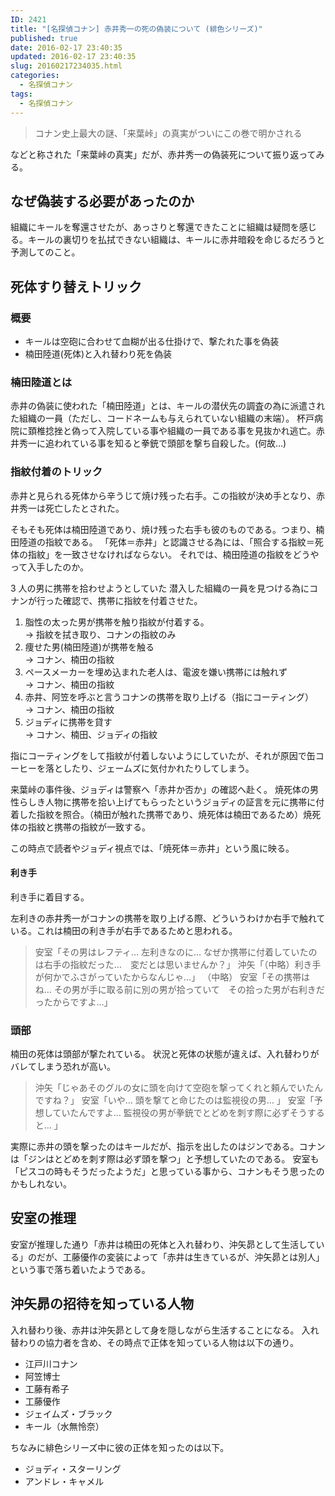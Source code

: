 ```yaml
---
ID: 2421
title: "[名探偵コナン] 赤井秀一の死の偽装について (緋色シリーズ)"
published: true
date: 2016-02-17 23:40:35
updated: 2016-02-17 23:40:35
slug: 20160217234035.html
categories:
  - 名探偵コナン
tags:
  - 名探偵コナン
---
```


<blockquote>コナン史上最大の謎、「来葉峠」の真実がついにこの巻で明かされる</blockquote>
などと称された「来葉峠の真実」だが、赤井秀一の偽装死について振り返ってみる。
<!--more-->

<h2>なぜ偽装する必要があったのか</h2>
組織にキールを奪還させたが、あっさりと奪還できたことに組織は疑問を感じる。キールの裏切りを払拭できない組織は、キールに赤井暗殺を命じるだろうと予測してのこと。

<h2>死体すり替えトリック</h2>
<h3>概要</h3>
<ul>
  <li>キールは空砲に合わせて血糊が出る仕掛けで、撃たれた事を偽装</li>
  <li>楠田陸道(死体)と入れ替わり死を偽装</li>
</ul>

<h3>楠田陸道とは</h3>
赤井の偽装に使われた「楠田陸道」とは、キールの潜伏先の調査の為に派遣された組織の一員（ただし、コードネームも与えられていない組織の末端）。
杯戸病院に頚椎捻挫と偽って入院している事や組織の一員である事を見抜かれ逃亡。赤井秀一に追われている事を知ると拳銃で頭部を撃ち自殺した。(何故…)

<h3>指紋付着のトリック</h3>
赤井と見られる死体から辛うじて焼け残った右手。この指紋が決め手となり、赤井秀一は死亡したとされた。

そもそも死体は楠田陸道であり、焼け残った右手も彼のものである。つまり、楠田陸道の指紋である。
「死体＝赤井」と認識させる為には、「照合する指紋＝死体の指紋」を一致させなければならない。
それでは、楠田陸道の指紋をどうやって入手したのか。

3 人の男に携帯を拾わせようとしていた
潜入した組織の一員を見つける為にコナンが行った確認で、携帯に指紋を付着させた。

<ol start="1">
  <li>脂性の太った男が携帯を触り指紋が付着する。<br>→ 指紋を拭き取り、コナンの指紋のみ</li>
  <li>痩せた男(楠田陸道)が携帯を触る<br>→ コナン、楠田の指紋</li>
  <li>ペースメーカーを埋め込まれた老人は、電波を嫌い携帯には触れず<br>→ コナン、楠田の指紋</li>
  <li>赤井、阿笠を呼ぶと言うコナンの携帯を取り上げる（指にコーティング）<br>→ コナン、楠田の指紋</li>
  <li>ジョディに携帯を貸す<br>→ コナン、楠田、ジョディの指紋</li>
</ol>

指にコーティングをして指紋が付着しないようにしていたが、それが原因で缶コーヒーを落としたり、ジェームズに気付かれたりしてしまう。

来葉峠の事件後、ジョディは警察へ「赤井か否か」の確認へ赴く。
焼死体の男性らしき人物に携帯を拾い上げてもらったというジョディの証言を元に携帯に付着した指紋を照合。（楠田が触れた携帯であり、焼死体は楠田であるため）焼死体の指紋と携帯の指紋が一致する。

この時点で読者やジョディ視点では、「焼死体＝赤井」という風に映る。

<h4>利き手</h4>
利き手に着目する。

左利きの赤井秀一がコナンの携帯を取り上げる際、どういうわけか右手で触れている。これは楠田の利き手が右手であるためと思われる。

<blockquote>安室「その男はレフティ… 左利きなのに…  なぜか携帯に付着していたのは右手の指紋だった…　変だとは思いませんか？」
沖矢「（中略）利き手が何かでふさがっていたからなんじゃ…」
（中略）
安室「その携帯はね… その男が手に取る前に別の男が拾っていて　その拾った男が右利きだったからですよ…」</blockquote>

<h3>頭部</h3>
楠田の死体は頭部が撃たれている。
状況と死体の状態が違えば、入れ替わりがバレてしまう恐れが高い。

<blockquote>沖矢「じゃあそのグルの女に頭を向けて空砲を撃ってくれと頼んでいたんですね？」
安室「いや… 頭を撃てと命じたのは監視役の男… 」
安室「予想していたんですよ… 監視役の男が拳銃でとどめを刺す際に必ずそうすると… 」</blockquote>

実際に赤井の頭を撃ったのはキールだが、指示を出したのはジンである。コナンは「ジンはとどめを刺す際は必ず頭を撃つ」と予想していたのである。
安室も「ピスコの時もそうだったようだ」と思っている事から、コナンもそう思ったのかもしれない。

<h2>安室の推理</h2>
安室が推理した通り「赤井は楠田の死体と入れ替わり、沖矢昴として生活している」のだが、工藤優作の変装によって「赤井は生きているが、沖矢昴とは別人」という事で落ち着いたようである。

<h2>沖矢昴の招待を知っている人物</h2>
入れ替わり後、赤井は沖矢昴として身を隠しながら生活することになる。
入れ替わりの協力者を含め、その時点で正体を知っている人物は以下の通り。

<ul>
  <li>江戸川コナン</li>
  <li>阿笠博士</li>
  <li>工藤有希子</li>
  <li>工藤優作</li>
  <li>ジェイムズ・ブラック</li>
  <li>キール（水無怜奈）</li>
</ul>

ちなみに緋色シリーズ中に彼の正体を知ったのは以下。

<ul>
  <li>ジョディ・スターリング</li>
  <li>アンドレ・キャメル</li>
</ul>
